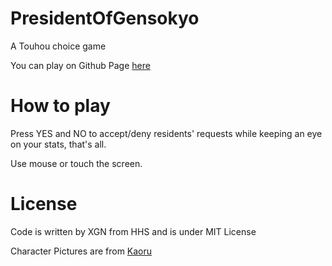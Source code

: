 # PresidentOfGensokyo
 A Touhou choice game

 You can play on Github Page [here](https://xiaogenintendo.github.io/PresidentOfGensokyo/)
# How to play
Press YES and NO to accept/deny residents' requests while keeping an eye on your stats, that's all.

Use mouse or touch the screen.

# License

Code is written by XGN from HHS and is under MIT License

Character Pictures are from [Kaoru](http://gensoukyou.1000.tv/dl.html)
